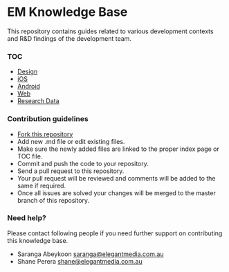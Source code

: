 # EM Knowledge Base #

This repository contains guides related to various development contexts and R&D findings of the development team.

### TOC ###

* [Design](design/README.MD)
* [iOS](ios/README.MD)
* [Android](android/README.MD)
* [Web](web/README.MD)
* [Research Data](research/README.MD)

### Contribution guidelines ###

* [Fork this repository](https://www.atlassian.com/git/tutorials/comparing-workflows/forking-workflow)
* Add new .md file or edit existing files.
* Make sure the newly added files are linked to the proper index page or TOC file.
* Commit and push the code to your repository.
* Send a pull request to this repository.
* Your pull request will be reviewed and comments will be added to the same if required.
* Once all issues are solved your changes will be merged to the master branch of this repository.

### Need help? ###

Please contact following people if you need further support on contributing this knowledge base.

* Saranga Abeykoon <saranga@elegantmedia.com.au>
* Shane Perera <shane@elegantmedia.com.au>
